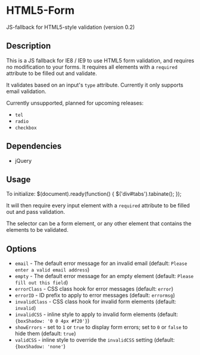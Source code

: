 HTML5-Form
==========

JS-fallback for HTML5-style validation (version 0.2)

Description
-----------
This is a JS fallback for IE8 / IE9 to use HTML5 form validation, and requires no modification to your forms. It requires all elements with a `required` attribute to be filled out and validate.

It validates based on an input's `type` attribute. Currently it only supports email validation.

Currently unsupported, planned for upcoming releases:
* `tel`
* `radio`
* `checkbox`


Dependencies
------------
- jQuery


Usage
-----
To initialize:
	$(document).ready(function() {
		$('div#tabs').tabinate();
	});

It will then require every input element with a `required` attribute to be filled out and pass validation.

The selector can be a form element, or any other element that contains the elements to be validated.


Options
-------
* `email` - The default error message for an invalid email (default: `Please enter a valid email address`)
* `empty` - The default error message for an empty element (default: `Please fill out this field`)
* `errorClass` - CSS class hook for error messages (default: `error`)
* `errorID` - ID prefix to apply to error messages (default: `errormsg`)
* `invalidClass` - CSS class hook for invalid form elements (default: `invalid`)
* `invalidCSS` - inline style to apply to invalid form elements (default: `{boxShadow: '0 0 4px #f20'}`)
* `showErrors` - set to `1` or `true` to display form errors; set to `0` or `false` to hide them (default: `true`)
* `validCSS` - inline style to override the `invalidCSS` setting (default: `{boxShadow: 'none'`)